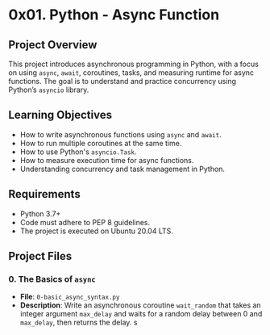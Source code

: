 # 0x01. Python - Async Function

## Project Overview

This project introduces asynchronous programming in Python, with a focus on using `async`, `await`, coroutines, tasks, and measuring runtime for async functions. The goal is to understand and practice concurrency using Python’s `asyncio` library.

## Learning Objectives

- How to write asynchronous functions using `async` and `await`.
- How to run multiple coroutines at the same time.
- How to use Python's `asyncio.Task`.
- How to measure execution time for async functions.
- Understanding concurrency and task management in Python.

## Requirements

- Python 3.7+
- Code must adhere to PEP 8 guidelines.
- The project is executed on Ubuntu 20.04 LTS.

## Project Files

### 0. The Basics of `async`

- **File**: `0-basic_async_syntax.py`
- **Description**: Write an asynchronous coroutine `wait_random` that takes an integer argument `max_delay` and waits for a random delay between 0 and `max_delay`, then returns the delay.
s

